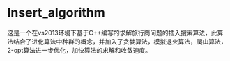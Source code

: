 # Insert_algorithm

这是一个在vs2013环境下基于C++编写的求解旅行商问题的插入搜索算法，此算法结合了进化算法中种群的概念，并加入了贪婪算法，模拟退火算法，爬山算法，2-opt算法进一步优化，加快算法的求解和收敛速度。
